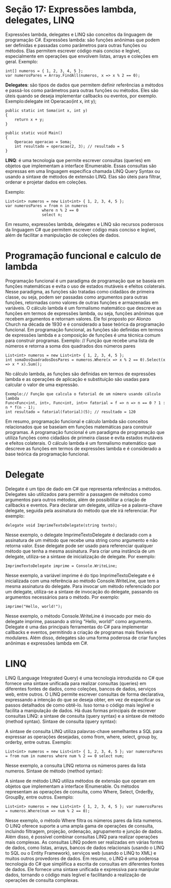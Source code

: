 # Seção 17: Expressões lambda, delegates, LINQ

Expressões lambda, delegates e LINQ são conceitos da linguagem de programação C#.
Expressões lambda: são funções anônimas que podem ser definidas e passadas como parâmetros para outras funções ou métodos. Elas permitem escrever código mais conciso e legível, especialmente em operações que envolvem listas, arrays e coleções em geral. Exemplo:

    int[] numeros = { 1, 2, 3, 4, 5 };
    var numerosPares = Array.FindAll(numeros, x => x % 2 == 0);

<b>Delegates</b>: são tipos de dados que permitem definir referências a métodos e passá-los como parâmetros para outras funções ou métodos. Eles são úteis quando se deseja implementar callbacks ou eventos, por exemplo. Exemplo:delegate int Operacao(int x, int y);

    public static int Soma(int x, int y)
    {
        return x + y;
    }

    public static void Main()
    {
        Operacao operacao = Soma;
        int resultado = operacao(2, 3); // resultado = 5
    }

<b>LINQ</b>: é uma tecnologia que permite escrever consultas (queries) em objetos que implementam a interface IEnumerable. Essas consultas são expressas em uma linguagem específica chamada LINQ Query Syntax ou usando a sintaxe de métodos de extensão LINQ. Elas são úteis para filtrar, ordenar e projetar dados em coleções. 

Exemplo:

    List<int> numeros = new List<int> { 1, 2, 3, 4, 5 };
    var numerosPares = from n in numeros
                    where n % 2 == 0
                    select n;

Em resumo, expressões lambda, delegates e LINQ são recursos poderosos da linguagem C# que permitem escrever código mais conciso e legível, além de facilitar a manipulação de coleções de dados.

# Programação funcional e calculo de lambda

Programação funcional é um paradigma de programação que se baseia em funções matemáticas e evita o uso de estados mutáveis e efeitos colaterais. Nesse paradigma, as funções são tratadas como cidadãos de primeira classe, ou seja, podem ser passadas como argumentos para outras funções, retornadas como valores de outras funções e armazenadas em variáveis.
O cálculo lambda é um formalismo matemático que descreve as funções em termos de expressões lambda, ou seja, funções anônimas que recebem argumentos e retornam valores. 
Ele foi proposto por Alonzo Church na década de 1930 e é considerado a base teórica da programação funcional.
Em programação funcional, as funções são definidas em termos de expressões lambda e a composição de funções é uma técnica comum para construir programas. Exemplo:
// Função que recebe uma lista de números e retorna a soma dos quadrados dos números pares

    List<int> numeros = new List<int> { 1, 2, 3, 4, 5 };
    int somaDosQuadradosDosPares = numeros.Where(x => x % 2 == 0).Select(x => x * x).Sum();

No cálculo lambda, as funções são definidas em termos de expressões lambda e as operações de aplicação e substituição são usadas para calcular o valor de uma expressão. 

    Exemplo:// Função que calcula o fatorial de um número usando cálculo lambda
    Func<Func<int, int>, Func<int, int>> fatorial = f => n => n == 0 ? 1 : n * f(n - 1);
    int resultado = fatorial(fatorial)(5); // resultado = 120

Em resumo, programação funcional e cálculo lambda são conceitos relacionados que se baseiam em funções matemáticas para construir programas. A programação funcional é um paradigma de programação que utiliza funções como cidadãos de primeira classe e evita estados mutáveis e efeitos colaterais. O cálculo lambda é um formalismo matemático que descreve as funções em termos de expressões lambda e é considerado a base teórica da programação funcional.

# Delegate 

Delegate é um tipo de dado em C# que representa referências a métodos. Delegates são utilizados para permitir a passagem de métodos como argumentos para outros métodos, além de possibilitar a criação de callbacks e eventos.
Para declarar um delegate, utiliza-se a palavra-chave delegate, seguida pela assinatura do método que ele irá referenciar. Por exemplo:

    delegate void ImprimeTextoDelegate(string texto);

Nesse exemplo, o delegate ImprimeTextoDelegate é declarado com a assinatura de um método que recebe uma string como argumento e não retorna valor. Esse delegate pode ser usado para referenciar qualquer método que tenha a mesma assinatura.
Para criar uma instância de um delegate, utiliza-se a sintaxe de inicialização de delegate. Por exemplo:

    ImprimeTextoDelegate imprime = Console.WriteLine;

Nesse exemplo, a variável imprime é do tipo ImprimeTextoDelegate e é inicializada com uma referência ao método Console.WriteLine, que tem a mesma assinatura do delegate.
Para invocar um método referenciado por um delegate, utiliza-se a sintaxe de invocação do delegate, passando os argumentos necessários para o método. Por exemplo:

    imprime("Hello, world!");

Nesse exemplo, o método Console.WriteLine é invocado por meio do delegate imprime, passando a string "Hello, world!" como argumento.
Delegate é uma das principais ferramentas do C# para implementar callbacks e eventos, permitindo a criação de programas mais flexíveis e modulares. Além disso, delegates são uma forma poderosa de criar funções anônimas e expressões lambda em C#.

# LINQ

LINQ (Language Integrated Query) é uma tecnologia introduzida no C# que fornece uma sintaxe unificada para realizar consultas (queries) em diferentes fontes de dados, como coleções, bancos de dados, serviços web, entre outros.
O LINQ permite escrever consultas de forma declarativa, expressando a intenção do que se deseja obter, em vez de especificar os passos detalhados de como obtê-lo. Isso torna o código mais legível e facilita a manipulação de dados.
Há duas formas principais de escrever consultas LINQ: a sintaxe de consulta (query syntax) e a sintaxe de método (method syntax).
Sintaxe de consulta (query syntax):

A sintaxe de consulta LINQ utiliza palavras-chave semelhantes a SQL para expressar as operações desejadas, como from, where, select, group by, orderby, entre outras. Exemplo:

    List<int> numeros = new List<int> { 1, 2, 3, 4, 5 }; var numerosPares = from num in numeros where num % 2 == 0 select num;

Nesse exemplo, a consulta LINQ retorna os números pares da lista numeros.
Sintaxe de método (method syntax):

A sintaxe de método LINQ utiliza métodos de extensão que operam em objetos que implementam a interface IEnumerable<T>. Os métodos representam as operações de consulta, como Where, Select, OrderBy, GroupBy, entre outros. Exemplo:

    List<int> numeros = new List<int> { 1, 2, 3, 4, 5 }; var numerosPares = numeros.Where(num => num % 2 == 0);

Nesse exemplo, o método Where filtra os números pares da lista numeros.
O LINQ oferece suporte a uma ampla gama de operações de consulta, incluindo filtragem, projeção, ordenação, agrupamento e junção de dados. Além disso, é possível combinar consultas LINQ para realizar operações mais complexas.
As consultas LINQ podem ser realizadas em várias fontes de dados, como listas, arrays, bancos de dados relacionais (usando o LINQ to SQL ou o Entity Framework), serviços web (usando o LINQ to XML) e muitos outros provedores de dados.
Em resumo, o LINQ é uma poderosa tecnologia do C# que simplifica a escrita de consultas em diferentes fontes de dados. Ele fornece uma sintaxe unificada e expressiva para manipular dados, tornando o código mais legível e facilitando a realização de operações de consulta complexas.

